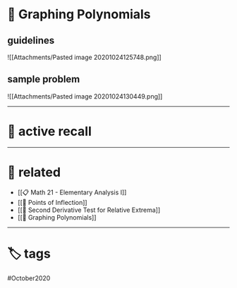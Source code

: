 # 🌱 Graphing Polynomials

## guidelines
![[Attachments/Pasted image 20201024125748.png]]

## sample problem
![[Attachments/Pasted image 20201024130449.png]]

---

# 🧠 active recall

---

# 🔗 related
- [[📋 Math 21 - Elementary Analysis I]]
- [[🌱 Points of Inflection]]
- [[🌱 Second Derivative Test for Relative Extrema]]
- [[🌱 Graphing Polynomials]]

---

# 🏷 tags
#October2020
 